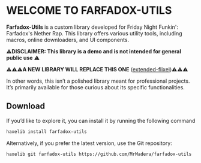 # WELCOME TO FARFADOX-UTILS
**Farfadox-Utils** is a custom library developed for Friday Night Funkin': Farfadox's Nether Rap. This library offers various utility tools, including macros, online downloaders, and UI components.

⚠️**DISCLAIMER: This library is a demo and is not intended for general public use** ⚠️

⚠️⚠️⚠️**A NEW LIBRARY WILL REPLACE THIS ONE** ([extended-flixel](https://github.com/MrMadera/extended-flixel))⚠️⚠️⚠️

In other words, this isn’t a polished library meant for professional projects. It’s primarily available for those curious about its specific functionalities.

## Download

If you’d like to explore it, you can install it by running the following command

```bash
haxelib install farfadox-utils
```

Alternatively, if you prefer the latest version, use the Git repository:

```bash
haxelib git farfadox-utils https://github.com/MrMadera/farfadox-utils
```
